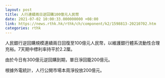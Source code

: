 ```yaml
---
layout: post
title: 人行連續兩日逆回購100億元人民幣
date: 2021-07-02 10:00:33.000000000 +08:00
link: https://news.rthk.hk/rthk/ch/component/k2/1598813-20210702.htm
categories: rthk
---
```


人民銀行逆回購規模連續兩日回復至100億元人民幣，以維護銀行體系流動性合理充裕。7天期中標利率持平於2.2厘。

由於今日有300億元逆回購到期，單日淨回籠200億元。

根據外電統計，人行公開市場本周淨投放200億元。

